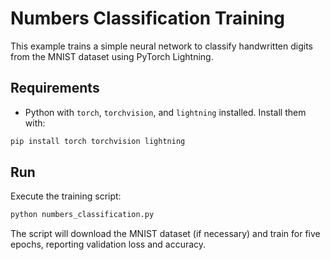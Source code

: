 # Numbers Classification Training

This example trains a simple neural network to classify handwritten digits from the MNIST dataset using PyTorch Lightning.

## Requirements

- Python with `torch`, `torchvision`, and `lightning` installed. Install them with:

```bash
pip install torch torchvision lightning
```

## Run

Execute the training script:

```bash
python numbers_classification.py
```

The script will download the MNIST dataset (if necessary) and train for five epochs, reporting validation loss and accuracy.
